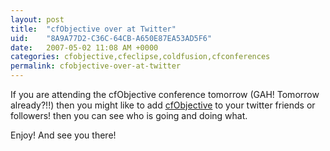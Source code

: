 ```yaml
---
layout: post
title:  "cfObjective over at Twitter"
uid:	"8A9A77D2-C36C-64CB-A650E87EA53AD5F6"
date:   2007-05-02 11:08 AM +0000
categories: cfobjective,cfeclipse,coldfusion,cfconferences
permalink: cfobjective-over-at-twitter
---
```

If you are attending the cfObjective conference tomorrow (GAH! Tomorrow already?!!) then you might like to add <a href="http://twitter.com/cfobjective">cfObjective</a> to your twitter friends or followers! then you can see who is going and doing what.

Enjoy! And see you there!